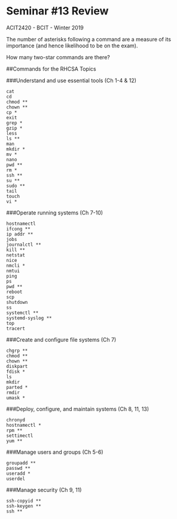 # Seminar #13 Review  
ACIT2420 - BCIT - Winter 2019

The number of asterisks following a command are a
measure of its importance (and hence likelihood
to be on the exam).

How many two-star commands are there?

##Commands for the RHCSA  Topics

###Understand and use essential tools (Ch 1-4 & 12)

    cat
    cd
    chmod **
    chown **
    cp *
    exit
    grep *
    gzip *
    less
    ls **
    man
    mkdir *
    mv *
    nano
    pwd **
    rm *
    ssh **
    su **
    sudo **
    tail
    touch
    vi *


###Operate running systems (Ch 7-10)

    hostnamectl
    ifcong **
    ip addr **
    jobs
    journalctl **
    kill **
    netstat
    nice
    nmcli *
    nmtui
    ping
    ps
    pwd **
    reboot
    scp
    shutdown
    ss
    systemctl **
    systemd-syslog **
    top
    tracert

###Create and configure file systems (Ch 7)

    chgrp **
    chmod **
    chown **
    diskpart
    fdisk *
    ls
    mkdir
    parted *
    rmdir
    umask *


###Deploy, configure, and maintain systems (Ch 8, 11, 13)

    chronyd
    hostnamectl *
    rpm **
    settimectl
    yum **


###Manage users and groups (Ch 5-6)

    groupadd **
    passwd **
    useradd *
    userdel


###Manage security (Ch 9, 11)

    ssh-copyid **
    ssh-keygen **
    ssh **
